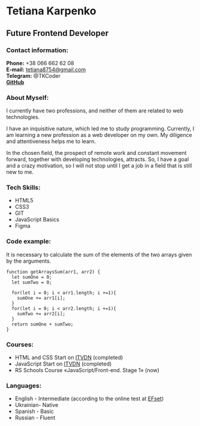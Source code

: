 # **Tetiana Karpenko** 

## **Future Frontend Developer**

### **Contact information:**

**Phone:** +38 066 662 62 08  
**E-mail:** tetiana8754@gmail.com  
**Telegram:** @TKCoder  
**[GitHub](https://github.com/TetianaTetiana)**


### **About Myself**:
I currently have two professions, and neither of them are related to web technologies.

I have an inquisitive nature, which led me to study programming. Currently, I am learning a new profession as a web developer on my own.
My diligence and attentiveness helps me to learn.

In the chosen field, the prospect of remote work and constant movement forward, together with developing technologies, attracts.
So, I have a goal and a crazy motivation, so I will not stop until I get a job in a field that is still new to me.



### **Tech Skills:**
- HTML5
- CSS3
- GIT
- JavaScript Basics
- Figma


### **Code example:**
It is necessary to calculate the sum of the elements of the two arrays given by the arguments.
```
function getArraysSum(arr1, arr2) {
  let sumOne = 0;
  let sumTwo = 0;

  for(let i = 0; i < arr1.length; i +=1){
    sumOne += arr1[i];
  }
  for(let i = 0; i < arr2.length; i +=1){
    sumTwo += arr2[i];
  }
  return sumOne + sumTwo;
}
```

### **Courses:**
- HTML and CSS Start on [ITVDN](https://itvdn.com/ua) (completed)
- JavaScript Start on [ITVDN](https://itvdn.com/ua) (completed)
- RS Schools Course «JavaScript/Front-end. Stage 1» (now)


### **Languages:**
- English - Intermediate (according to the online test at [EFset](https://www.efset.org/))
- Ukrainian- Native
- Spanish - Basic
- Russian - Fluent
